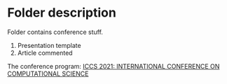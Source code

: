 # Folder description

Folder contains conference stuff.

1. Presentation template
2. Article commented

The conference program: [ICCS 2021: INTERNATIONAL CONFERENCE ON COMPUTATIONAL SCIENCE](https://easychair.org/smart-program/ICCS2021/person816.html)
